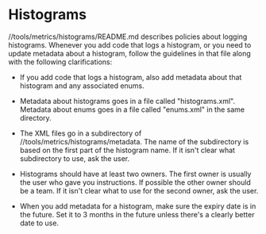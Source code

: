 # Histograms

//tools/metrics/histograms/README.md describes policies about logging histograms.
Whenever you add code that logs a histogram, or you need to update metadata
about a histogram, follow the guidelines in that file along with the following
clarifications:

* If you add code that logs a histogram, also add metadata about that histogram
  and any associated enums.

* Metadata about histograms goes in a file called "histograms.xml". Metadata
  about enums goes in a file called "enums.xml" in the same directory.
* The XML files go in a subdirectory of //tools/metrics/histograms/metadata.
  The name of the subdirectory is based on the first part of the histogram
  name. If it isn't clear what subdirectory to use, ask the user.

* Histograms should have at least two owners. The first owner is usually the
  user who gave you instructions. If possible the other owner should be a team.
  If it isn't clear what to use for the second owner, ask the user.

* When you add metadata for a histogram, make sure the expiry date is in the
  future. Set it to 3 months in the future unless there's a clearly better date
  to use.

